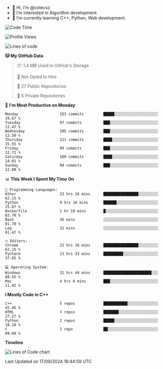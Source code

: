 - 👋 Hi, I’m @cotecsz
- 👀 I’m interested in Algorithm development.
- 🌱 I’m currently learning C++, Python, Web development.

<!---
cotecsz/cotecsz is a ✨ special ✨ repository because its `README.md` (this file) appears on your GitHub profile.
You can click the Preview link to take a look at your changes.
--->

<!--START_SECTION:waka-->
![Code Time](http://img.shields.io/badge/Code%20Time-1%2C725%20hrs%2046%20mins-blue)

![Profile Views](http://img.shields.io/badge/Profile%20Views-0-blue)

![Lines of code](https://img.shields.io/badge/From%20Hello%20World%20I%27ve%20Written-1.2%20million%20lines%20of%20code-blue)

**🐱 My GitHub Data** 

> 📦 1.4 MB Used in GitHub's Storage 
 > 
> 🚫 Not Opted to Hire
 > 
> 📜 27 Public Repositories 
 > 
> 🔑 5 Private Repositories 
 > 
📅 **I'm Most Productive on Monday** 

```text
Monday                   153 commits         █████░░░░░░░░░░░░░░░░░░░░   19.67 % 
Tuesday                  97 commits          ███░░░░░░░░░░░░░░░░░░░░░░   12.47 % 
Wednesday                105 commits         ███░░░░░░░░░░░░░░░░░░░░░░   13.50 % 
Thursday                 121 commits         ████░░░░░░░░░░░░░░░░░░░░░   15.55 % 
Friday                   99 commits          ███░░░░░░░░░░░░░░░░░░░░░░   12.72 % 
Saturday                 109 commits         ████░░░░░░░░░░░░░░░░░░░░░   14.01 % 
Sunday                   94 commits          ███░░░░░░░░░░░░░░░░░░░░░░   12.08 % 
```


📊 **This Week I Spent My Time On** 

```text
💬 Programming Languages: 
Other                    22 hrs 16 mins      ████████████████░░░░░░░░░   62.15 % 
Python                   9 hrs 16 mins       ██████░░░░░░░░░░░░░░░░░░░   25.87 % 
Dockerfile               1 hr 19 mins        █░░░░░░░░░░░░░░░░░░░░░░░░   03.70 % 
Bash                     36 mins             ░░░░░░░░░░░░░░░░░░░░░░░░░   01.70 % 
Log                      31 mins             ░░░░░░░░░░░░░░░░░░░░░░░░░   01.47 % 

🔥 Editors: 
Chrome                   22 hrs 16 mins      ████████████████░░░░░░░░░   62.15 % 
PyCharm                  13 hrs 33 mins      █████████░░░░░░░░░░░░░░░░   37.85 % 

💻 Operating System: 
Windows                  31 hrs 44 mins      ██████████████████████░░░   88.55 % 
Mac                      4 hrs 6 mins        ███░░░░░░░░░░░░░░░░░░░░░░   11.45 % 
```

**I Mostly Code in C++** 

```text
C++                      5 repos             ███████████░░░░░░░░░░░░░░   45.45 % 
HTML                     3 repos             ███████░░░░░░░░░░░░░░░░░░   27.27 % 
Python                   2 repos             █████░░░░░░░░░░░░░░░░░░░░   18.18 % 
C                        1 repo              ██░░░░░░░░░░░░░░░░░░░░░░░   09.09 % 
```



**Timeline**

![Lines of Code chart](https://raw.githubusercontent.com/cotecsz/cotecsz/master/assets/bar_graph.png)


 Last Updated on 17/09/2024 16:44:59 UTC
<!--END_SECTION:waka-->
